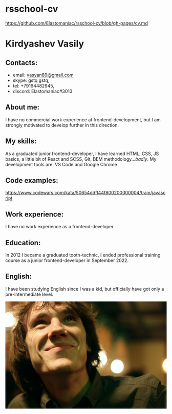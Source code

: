 # rsschool-cv

https://github.com/Elastomaniac/rsschool-cv/blob/gh-pages/cv.md

# Kirdyashev Vasily

## Contacts:

- email: vasyan89@gmail.com
- skype: gstq gstq,
- tel: +79164482945,
- discord: Elastomaniac#3013

## About me:

I have no commercial work experience at frontend-development, but I am strongly motivated to develop further in this direction.

## My skills:

As a graduated junior frontend-developer, I have learned HTML, CSS, JS basics, a little bit of React and SCSS, Git, BEM methodology..._badly_. My development tools are: VS Code and Google Chrome

## Code examples:

https://www.codewars.com/kata/50654ddff44f800200000004/train/javascript

## Work experience:

I have no work experience as a frontend-developer

## Education:

In 2012 I became a graduated tooth-technic, I ended professional training course as a junior frontend-developer in September 2022.

## English:

I have been studying English since I was a kid, but officially have got only a pre-intermediate level.

![My photo](/img/vasya-colored.jpeg)
